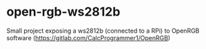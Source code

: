 # open-rgb-ws2812b
Small project exposing a ws2812b (connected to a RPi) to OpenRGB software (https://gitlab.com/CalcProgrammer1/OpenRGB)
